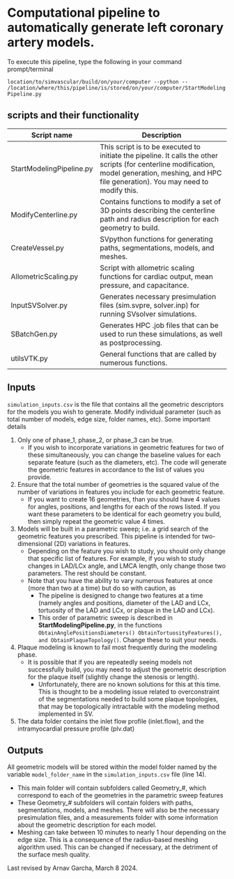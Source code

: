 # Computational pipeline to automatically generate left coronary artery models.
To execute this pipeline, type the following in your command prompt/terminal

`location/to/simvascular/build/on/your/computer --python -- /location/where/this/pipeline/is/stored/on/your/computer/StartModelingPipeline.py`

## scripts and their functionality
| Script name           | Description                                                                                   |
|-----------------------|-----------------------------------------------------------------------------------------------|
| StartModelingPipeline.py | This script is to be executed to initiate the pipeline. It calls the other scripts (for centerline modification, model generation, meshing, and HPC file generation). You may need to modify this. |
| ModifyCenterline.py  | Contains functions to modify a set of 3D points describing the centerline path and radius description for each geometry to build.                    |
| CreateVessel.py      | SVpython functions for generating paths, segmentations, models, and meshes.                     |
| AllometricScaling.py | Script with allometric scaling functions for cardiac output, mean pressure, and capacitance.   |
| InputSVSolver.py     | Generates necessary presimulation files (sim.svpre, solver.inp) for running SVsolver simulations. |
| SBatchGen.py         | Generates HPC .job files that can be used to run these simulations, as well as postprocessing.  |
| utilsVTK.py          | General functions that are called by numerous functions.                                       |


## Inputs
`simulation_inputs.csv` is the file that contains all the geometric descriptors for the models you wish to generate. Modify individual parameter (such as total number of models, edge size, folder names, etc). Some important details
1. Only one of phase_1, phase_2, or phase_3 can be true. 
	* If you wish to incorporate variations in geometric features for two of these simultaneously, you can change the baseline values for each separate feature (such as the diameters, etc). The code will generate the geometric features in accordance to the list of values you provide.
2. Ensure that the total number of geometries is the squared value of the number of variations in features you include for each geometric feature.
	* If you want to create 16 geometries, than you should have 4 values for angles, positions, and lengths for each of the rows listed. If you want these parameters to be identical for each geometry you build, then simply repeat the geometric value 4 times.
3. Models will be built in a parametric sweep; i.e. a grid search of the geometric features you prescribed. This pipeline is intended for two-dimensional (2D) variations in features. 
	* Depending on the feature you wish to study, you should only change that specific list of features. For example, if you wish to study changes in LAD/LCx angle, and LMCA length, only change those two parameters. The rest should be constant.
	* Note that you have the ability to vary numerous features at once (more than two at a time) but do so with caution, as
		* The pipeline is designed to change two features at a time (namely angles and positions, diameter of the LAD and LCx, tortuosity of the LAD and LCx, or plaque in the LAD and LCx).
		* This order of parametric sweep is described in **StartModelingPipeline.py**, in the functions `ObtainAnglePositionsDiameters() ObtainTortuosityFeatures(), and ObtainPlaqueTopology()`. Change these to suit your needs.
4. Plaque modeling is known to fail most frequently during the modeling phase. 
	* It is possible that if you are repeatedly seeing models not successfully build, you may need to adjust the geometric description for the plaque itself (slightly change the stenosis or length).
		* Unfortunately, there are no known solutions for this at this time. This is thought to be a modeling issue related to overconstraint of the segmentations needed to build some plaque topologies, that may be topologically intractable with the modeling method implemented in SV.
5. The data folder contains the inlet flow profile (inlet.flow), and the intramyocardial pressure profile (plv.dat)


## Outputs
All geometric models will be stored within the model folder named by the variable `model_folder_name` in the `simulation_inputs.csv` file (line 14).
* This main folder will contain subfolders called Geometry_#, which correspond to each of the geometries in the parametric sweep features
* These Geometry_# subfolders will contain folders with paths, segmentations, models, and meshes. There will also be the necessary presimulation files, and a measurements folder with some information about the geometric description for each model.
* Meshing can take between 10 minutes to nearly 1 hour depending on the edge size. This is a consequence of the radius-based meshing algorithm used. This can be changed if necessary, at the detriment of the surface mesh quality.


Last revised by Arnav Garcha, March 8 2024.